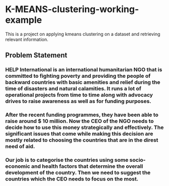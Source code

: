 # K-MEANS-clustering-working-example
This is a project on applying kmeans clustering on a dataset and retrieving relevant information.

## Problem Statement

### HELP International is an international humanitarian NGO that is committed to fighting poverty and providing the people of backward countries with basic amenities and relief during the time of disasters and natural calamities. It runs a lot of operational projects from time to time along with advocacy drives to raise awareness as well as for funding purposes.
 
### After the recent funding programmes, they have been able to raise around $ 10 million. Now the CEO of the NGO needs to decide how to use this money strategically and effectively. The significant issues that come while making this decision are mostly related to choosing the countries that are in the direst need of aid. 
 
### Our job is to categorise the countries using some socio-economic and health factors that determine the overall development of the country. Then we need to suggest the countries which the CEO needs to focus on the most.

